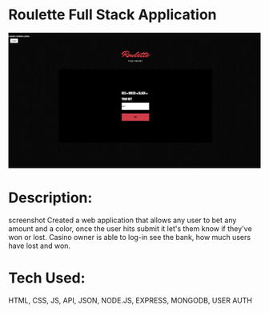 # Roulette Full Stack Application

![alt tag](screenshot.png)


# Description: 
screenshot
Created a web application that allows any user to bet any amount and a color, once the user hits submit it let's them know if they've won or lost. Casino owner is able to log-in see the bank, how much users have lost and won.
# Tech Used:

 HTML, CSS, JS, API, JSON, NODE.JS, EXPRESS, MONGODB, USER AUTH